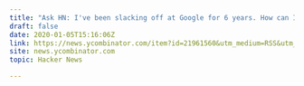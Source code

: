 ```yaml
---
title: "Ask HN: I've been slacking off at Google for 6 years. How can I stop this?"
draft: false
date: 2020-01-05T15:16:06Z
link: https://news.ycombinator.com/item?id=21961560&utm_medium=RSS&utm_source=hune
site: news.ycombinator.com
topic: Hacker News  

---
```

